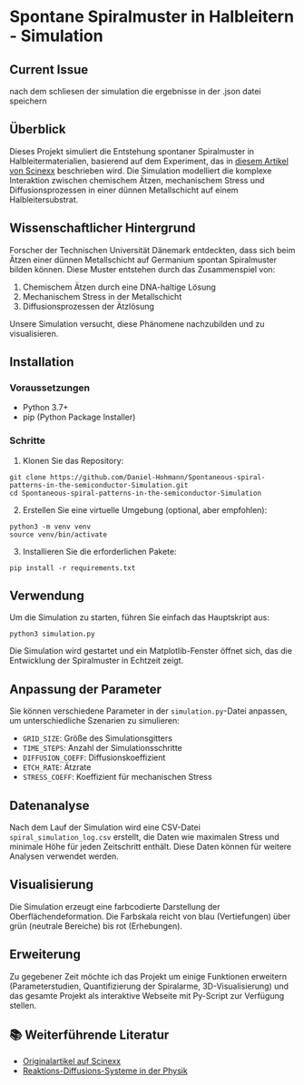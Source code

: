 # Spontane Spiralmuster in Halbleitern - Simulation

## Current Issue
nach dem schliesen der simulation die ergebnisse in der .json datei speichern

## Überblick

Dieses Projekt simuliert die Entstehung spontaner Spiralmuster in Halbleitermaterialien, basierend auf dem Experiment, das in [diesem Artikel von Scinexx](https://www.scinexx.de/news/physik/spontane-spiralmuster-im-halbleiter/) beschrieben wird. Die Simulation modelliert die komplexe Interaktion zwischen chemischem Ätzen, mechanischem Stress und Diffusionsprozessen in einer dünnen Metallschicht auf einem Halbleitersubstrat.

## Wissenschaftlicher Hintergrund

Forscher der Technischen Universität Dänemark entdeckten, dass sich beim Ätzen einer dünnen Metallschicht auf Germanium spontan Spiralmuster bilden können. Diese Muster entstehen durch das Zusammenspiel von:

1. Chemischem Ätzen durch eine DNA-haltige Lösung
2. Mechanischem Stress in der Metallschicht
3. Diffusionsprozessen der Ätzlösung

Unsere Simulation versucht, diese Phänomene nachzubilden und zu visualisieren.

## Installation

### Voraussetzungen

- Python 3.7+
- pip (Python Package Installer)

### Schritte

1. Klonen Sie das Repository:
```
git clone https://github.com/Daniel-Hohmann/Spontaneous-spiral-patterns-in-the-semiconductor-Simulation.git
cd Spontaneous-spiral-patterns-in-the-semiconductor-Simulation
```
2. Erstellen Sie eine virtuelle Umgebung (optional, aber empfohlen):
```
python3 -m venv venv
source venv/bin/activate
```
3. Installieren Sie die erforderlichen Pakete:
```
pip install -r requirements.txt
```

## Verwendung

Um die Simulation zu starten, führen Sie einfach das Hauptskript aus:

```
python3 simulation.py
```

Die Simulation wird gestartet und ein Matplotlib-Fenster öffnet sich, das die Entwicklung der Spiralmuster in Echtzeit zeigt.

## Anpassung der Parameter

Sie können verschiedene Parameter in der `simulation.py`-Datei anpassen, um unterschiedliche Szenarien zu simulieren:

- `GRID_SIZE`: Größe des Simulationsgitters
- `TIME_STEPS`: Anzahl der Simulationsschritte
- `DIFFUSION_COEFF`: Diffusionskoeffizient
- `ETCH_RATE`: Ätzrate
- `STRESS_COEFF`: Koeffizient für mechanischen Stress

## Datenanalyse

Nach dem Lauf der Simulation wird eine CSV-Datei `spiral_simulation_log.csv` erstellt, die Daten wie maximalen Stress und minimale Höhe für jeden Zeitschritt enthält. Diese Daten können für weitere Analysen verwendet werden.

## Visualisierung

Die Simulation erzeugt eine farbcodierte Darstellung der Oberflächendeformation. Die Farbskala reicht von blau (Vertiefungen) über grün (neutrale Bereiche) bis rot (Erhebungen).

## Erweiterung
Zu gegebener Zeit möchte ich das Projekt um einige Funktionen erweitern (Parameterstudien, Quantifizierung der Spiralarme, 3D-Visualisierung) und das gesamte Projekt als interaktive Webseite mit Py-Script zur Verfügung stellen.

## 📚 Weiterführende Literatur

- [Originalartikel auf Scinexx](https://www.scinexx.de/news/physik/spontane-spiralmuster-im-halbleiter/)
- [Reaktions-Diffusions-Systeme in der Physik](https://en.wikipedia.org/wiki/Reaction%E2%80%93diffusion_system)
